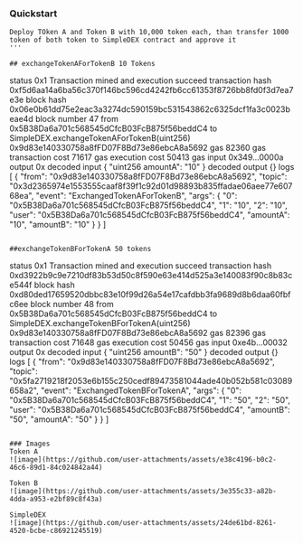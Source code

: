 ### Quickstart

```
Deploy TOken A and Token B with 10,000 token each, than transfer 1000 token of both token to SimpleDEX contract and approve it
'''

## exchangeTokenAForTokenB 10 Tokens

```

status	0x1 Transaction mined and execution succeed
transaction hash	0xf5d6aa14a6ba56c370f146bc596cd4242fb6cc61353f8726bb8fd0f3d7ea7e3e
block hash	0x06e0b61dd75e2eac3a3274dc590159bc531543862c6325dcf1fa3c0023beae4d
block number	47
from	0x5B38Da6a701c568545dCfcB03FcB875f56beddC4
to	SimpleDEX.exchangeTokenAForTokenB(uint256) 0x9d83e140330758a8fFD07F8Bd73e86ebcA8a5692
gas	82360 gas
transaction cost	71617 gas 
execution cost	50413 gas 
input	0x349...0000a
output	0x
decoded input	{
	"uint256 amountA": "10"
}
decoded output	{}
logs	[
	{
		"from": "0x9d83e140330758a8fFD07F8Bd73e86ebcA8a5692",
		"topic": "0x3d2365974e1553555caaf8f39f1c92d01d98893b835ffadae06aee77e60768ea",
		"event": "ExchangedTokenAForTokenB",
		"args": {
			"0": "0x5B38Da6a701c568545dCfcB03FcB875f56beddC4",
			"1": "10",
			"2": "10",
			"user": "0x5B38Da6a701c568545dCfcB03FcB875f56beddC4",
			"amountA": "10",
			"amountB": "10"
		}
	}
]
```

##exchangeTokenBForTokenA 50 tokens

```
status	0x1 Transaction mined and execution succeed
transaction hash	0xd3922b9c9e7210df83b53d50c8f590e63e414d525a3e140083f90c8b83ce544f
block hash	0xd80ded17659520dbbc83e10f99d26a54e17cafdbb3fa9689d8b6daa60fbfc6ee
block number	48
from	0x5B38Da6a701c568545dCfcB03FcB875f56beddC4
to	SimpleDEX.exchangeTokenBForTokenA(uint256) 0x9d83e140330758a8fFD07F8Bd73e86ebcA8a5692
gas	82396 gas
transaction cost	71648 gas 
execution cost	50456 gas 
input	0xe4b...00032
output	0x
decoded input	{
	"uint256 amountB": "50"
}
decoded output	{}
logs	[
	{
		"from": "0x9d83e140330758a8fFD07F8Bd73e86ebcA8a5692",
		"topic": "0x5fa2719218f2053e6b155c250cedf89473581044ade40b052b581c03089658a2",
		"event": "ExchangedTokenBForTokenA",
		"args": {
			"0": "0x5B38Da6a701c568545dCfcB03FcB875f56beddC4",
			"1": "50",
			"2": "50",
			"user": "0x5B38Da6a701c568545dCfcB03FcB875f56beddC4",
			"amountB": "50",
			"amountA": "50"
		}
	}
]
```

### Images
Token A
![image](https://github.com/user-attachments/assets/e38c4196-b0c2-46c6-89d1-84c024842a44)

Token B
![image](https://github.com/user-attachments/assets/3e355c33-a82b-4dda-a953-e2bf89c8f43a)

SimpleDEX
![image](https://github.com/user-attachments/assets/24de61bd-8261-4520-bcbe-c86921245519)



